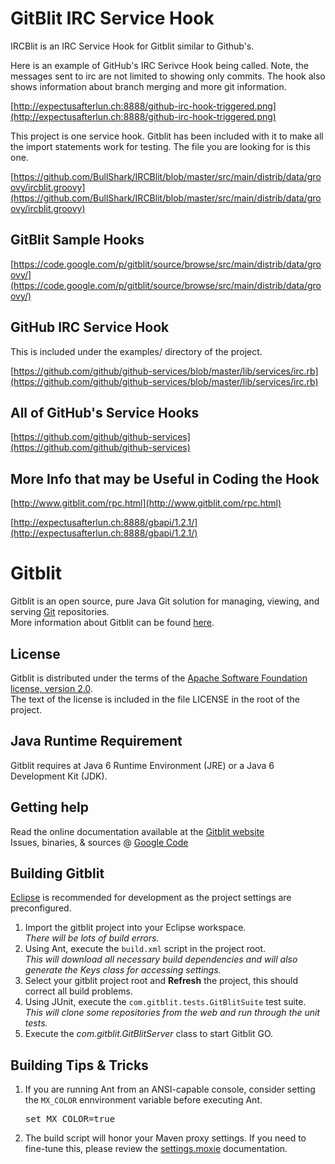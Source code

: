 GitBlit IRC Service Hook 
==================================

IRCBlit is an IRC Service Hook for Gitblit similar to Github's.

Here is an example of GitHub's IRC Serivce Hook being called. Note, the messages sent to irc are not limited to showing only commits. The hook also shows information about branch merging and more git information.

[http://expectusafterlun.ch:8888/github-irc-hook-triggered.png](http://expectusafterlun.ch:8888/github-irc-hook-triggered.png)

This project is one service hook. Gitblit has been included with it to make all the import statements work for testing. The file you are looking for is this one.

[https://github.com/BullShark/IRCBlit/blob/master/src/main/distrib/data/groovy/ircblit.groovy](https://github.com/BullShark/IRCBlit/blob/master/src/main/distrib/data/groovy/ircblit.groovy)

GitBlit Sample Hooks
--------------------

[https://code.google.com/p/gitblit/source/browse/src/main/distrib/data/groovy/](https://code.google.com/p/gitblit/source/browse/src/main/distrib/data/groovy/)

GitHub IRC Service Hook
-----------------------

This is included under the examples/ directory of the project.

[https://github.com/github/github-services/blob/master/lib/services/irc.rb](https://github.com/github/github-services/blob/master/lib/services/irc.rb)

All of GitHub's Service Hooks
-----------------------------

[https://github.com/github/github-services](https://github.com/github/github-services)

More Info that may be Useful in Coding the Hook
------------------------------------------------

[http://www.gitblit.com/rpc.html](http://www.gitblit.com/rpc.html)

[http://expectusafterlun.ch:8888/gbapi/1.2.1/](http://expectusafterlun.ch:8888/gbapi/1.2.1/)

Gitblit
=================

Gitblit is an open source, pure Java Git solution for managing, viewing, and serving [Git](http://git-scm.com) repositories.<br/>
More information about Gitblit can be found [here](http://gitblit.com).

License
-------

Gitblit is distributed under the terms of the [Apache Software Foundation license, version 2.0](http://www.apache.org/licenses/LICENSE-2.0).<br/>
The text of the license is included in the file LICENSE in the root of the project.

Java Runtime Requirement
------------------------------------

Gitblit requires at Java 6 Runtime Environment (JRE) or a Java 6 Development Kit (JDK).

Getting help
------------

Read the online documentation available at the [Gitblit website](http://gitblit.com)<br/>
Issues, binaries, & sources @ [Google Code](http://code.google.com/p/gitblit)

Building Gitblit
----------------
[Eclipse](http://eclipse.org) is recommended for development as the project settings are preconfigured.

1. Import the gitblit project into your Eclipse workspace.<br/>
*There will be lots of build errors.*
2. Using Ant, execute the `build.xml` script in the project root.<br/>
*This will download all necessary build dependencies and will also generate the Keys class for accessing settings.*
3. Select your gitblit project root and **Refresh** the project, this should correct all build problems.
4. Using JUnit, execute the `com.gitblit.tests.GitBlitSuite` test suite.<br/>
*This will clone some repositories from the web and run through the unit tests.*
5. Execute the *com.gitblit.GitBlitServer* class to start Gitblit GO.

Building Tips & Tricks
----------------------
1. If you are running Ant from an ANSI-capable console, consider setting the `MX_COLOR` ennvironment variable before executing Ant.<pre>set MX_COLOR=true</pre>
2. The build script will honor your Maven proxy settings.  If you need to fine-tune this, please review the [settings.moxie](http://gitblit.github.io/moxie/settings.html) documentation.
